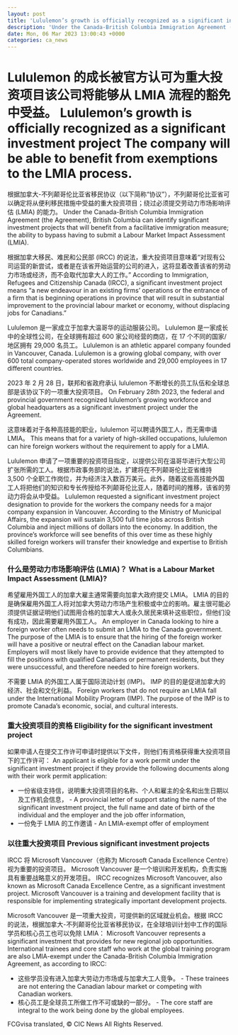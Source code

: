 ```yaml
---
layout: post
title: 'Lululemon’s growth is officially recognized as a significant investment project'
description: 'Under the Canada-British Columbia Immigration Agreement (the Agreement), British Columbia can identify significant investment projects that will benefit from a facilitative immigration measure; the ability to bypass having to submit a Labour Market Impact Assessment (LMIA). Schedule a Free Work Permit Consultation with the Cohen Immigration Law Firm According to Immigration, Refugees and Citizenship Canada […]'
date: Mon, 06 Mar 2023 13:00:43 +0000
categories: ca_news
---
```


# Lululemon 的成长被官方认可为重大投资项目该公司将能够从 LMIA 流程的豁免中受益。	Lululemon’s growth is officially recognized as a significant investment project The company will be able to benefit from exemptions to the LMIA process.
根据加拿大-不列颠哥伦比亚省移民协议（以下简称“协议”），不列颠哥伦比亚省可以确定将从便利移民措施中受益的重大投资项目；绕过必须提交劳动力市场影响评估 (LMIA) 的能力。	Under the Canada-British Columbia Immigration Agreement (the Agreement), British Columbia can identify significant investment projects that will benefit from a facilitative immigration measure; the ability to bypass having to submit a Labour Market Impact Assessment (LMIA).
	
根据加拿大移民、难民和公民部 (IRCC) 的说法，重大投资项目意味着“对现有公司运营的新尝试，或者是在该省开始运营的公司的进入，这将显着改善该省的劳动力市场或经济，而不会取代加拿大人的工作。”	According to Immigration, Refugees and Citizenship Canada (IRCC), a significant investment project means “a new endeavour in an existing firms’ operations or the entrance of a firm that is beginning operations in province that will result in substantial improvement to the provincial labour market or economy, without displacing jobs for Canadians.”
	
Lululemon 是一家成立于加拿大温哥华的运动服装公司。 Lululemon 是一家成长中的全球性公司，在全球拥有超过 600 家公司经营的商店，在 17 个不同的国家/地区拥有 29,000 名员工。	Lululemon is an athletic apparel company founded in Vancouver, Canada. Lululemon is a growing global company, with over 600 total company-operated stores worldwide and 29,000 employees in 17 different countries.
	
2023 年 2 月 28 日，联邦和省政府承认 lululemon 不断增长的员工队伍和全球总部是该协议下的一项重大投资项目。	On February 28th 2023, the federal and provincial government recognized lululemon’s growing workforce and global headquarters as a significant investment project under the Agreement.
	
这意味着对于各种高技能的职业，lululemon 可以聘请外国工人，而无需申请 LMIA。	This means that for a variety of high-skilled occupations, lululemon can hire foreign workers without the requirement to apply for a LMIA.
	
Lululemon 申请了一项重要的投资项目指定，以提供公司在温哥华进行大型公司扩张所需的工人。根据市政事务部的说法，扩建将在不列颠哥伦比亚省维持 3,500 个全职工作岗位，并为经济注入数百万美元。此外，随着这些高技能外国工人将把他们的知识和专长传授给不列颠哥伦比亚人，随着时间的推移，该省的劳动力将会从中受益。	Lululemon requested a significant investment project designation to provide for the workers the company needs for a major company expansion in Vancouver. According to the Ministry of Municipal Affairs, the expansion will sustain 3,500 full time jobs across British Columbia and inject millions of dollars into the economy. In addition, the province’s workforce will see benefits of this over time as these highly skilled foreign workers will transfer their knowledge and expertise to British Columbians.
	
### 什么是劳动力市场影响评估 (LMIA)？	What is a Labour Market Impact Assessment (LMIA)?
	
希望雇用外国工人的加拿大雇主通常需要向加拿大政府提交 LMIA。 LMIA 的目的是确保雇用外国工人将对加拿大劳动力市场产生积极或中立的影响。雇主很可能必须提供证据证明他们试图用合格的加拿大人或永久居民来填补这些职位，但他们没有成功，因此需要雇用外国工人。	An employer in Canada looking to hire a foreign worker often needs to submit an LMIA to the Canada government. The purpose of the LMIA is to ensure that the hiring of the foreign worker will have a positive or neutral effect on the Canadian labour market. Employers will most likely have to provide evidence that they attempted to fill the positions with qualified Canadians or permanent residents, but they were unsuccessful, and therefore needed to hire foreign workers.
	
不需要 LMIA 的外国工人属于国际流动计划 (IMP)。 IMP 的目的是促进加拿大的经济、社会和文化利益。	Foreign workers that do not require an LMIA fall under the International Mobility Program (IMP). The purpose of the IMP is to promote Canada’s economic, social, and cultural interests.
	
### 重大投资项目的资格	Eligibility for the significant investment project
	
如果申请人在提交工作许可申请时提供以下文件，则他们有资格获得重大投资项目下的工作许可：	An applicant is eligible for a work permit under the significant investment project if they provide the following documents along with their work permit application:
	
- 一份省级支持信，说明重大投资项目的名称、个人和雇主的全名和出生日期以及工作机会信息，	-   A provincial letter of support stating the name of the significant investment project, the full name and date of birth of the individual and the employer and the job offer information,
- 一份免于 LMIA 的工作邀请	-   An LMIA-exempt offer of employment
	
### 以往重大投资项目	Previous significant investment projects
	
IRCC 将 Microsoft Vancouver（也称为 Microsoft Canada Excellence Centre）视为重要的投资项目。 Microsoft Vancouver 是一个培训和开发机构，负责实施具有重要战略意义的开发项目。	IRCC recognizes Microsoft Vancouver, also known as Microsoft Canada Excellence Centre, as a significant investment project. Microsoft Vancouver is a training and development facility that is responsible for implementing strategically important development projects.
	
Microsoft Vancouver 是一项重大投资，可提供新的区域就业机会。根据 IRCC 的说法，根据加拿大-不列颠哥伦比亚省移民协议，在全球培训计划中工作的国际学员和核心员工也可以免除 LMIA：	Microsoft Vancouver represents a significant investment that provides for new regional job opportunities. International trainees and core staff who work at the global training program are also LMIA-exempt under the Canada-British Columbia Immigration Agreement, as according to IRCC:
	
- 这些学员没有进入加拿大劳动力市场或与加拿大工人竞争。	-   These trainees are not entering the Canadian labour market or competing with Canadian workers.
- 核心员工是全球员工所做工作不可或缺的一部分。	-   The core staff are integral to the work being done by the global employees.
	

FCGvisa translated, © CIC News All Rights Reserved.
